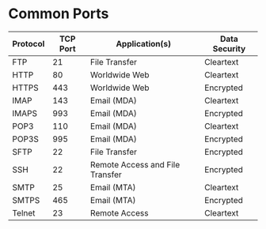 # Common Ports

| Protocol | TCP Port | Application(s)                  | Data Security |
| -------- | -------- | ------------------------------- | ------------- |
| FTP      | 21       | File Transfer                   | Cleartext     |
| HTTP     | 80       | Worldwide Web                   | Cleartext     |
| HTTPS    | 443      | Worldwide Web                   | Encrypted     |
| IMAP     | 143      | Email (MDA)                     | Cleartext     |
| IMAPS    | 993      | Email (MDA)                     | Encrypted     |
| POP3     | 110      | Email (MDA)                     | Cleartext     |
| POP3S    | 995      | Email (MDA)                     | Encrypted     |
| SFTP     | 22       | File Transfer                   | Encrypted     |
| SSH      | 22       | Remote Access and File Transfer | Encrypted     |
| SMTP     | 25       | Email (MTA)                     | Cleartext     |
| SMTPS    | 465      | Email (MTA)                     | Encrypted     |
| Telnet   | 23       | Remote Access                   | Cleartext     |




